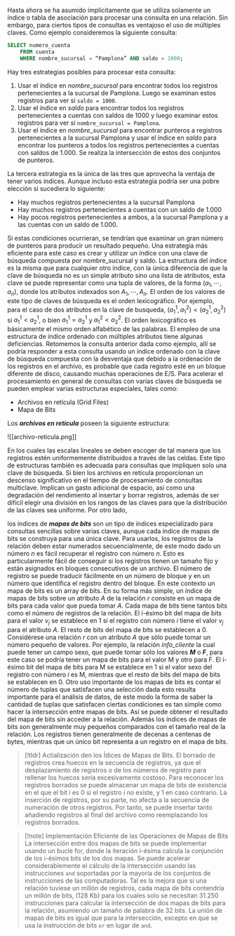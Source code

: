 Hasta ahora se ha asumido implícitamente que se utiliza solamente un índice o tabla de asociación para procesar una consulta en una relación. Sin embargo, para ciertos tipos de consultas es ventajoso el uso de múltiples claves. Como ejemplo consideremos la siguiente consulta:

```sql
SELECT numero_cuenta 
	FROM cuenta
	WHERE nombre_sucursal = “Pamplona” AND saldo = 1000;
```

Hay tres estrategias posibles para procesar esta consulta:

1. Usar el índice en *nombre_sucursal* para encontrar todos los registros pertenecientes a la sucursal de Pamplona. Luego se examinan estos registros para ver si `saldo = 1000`.
2. Usar el índice en *saldo* para encontrar todos los registros pertenecientes a cuentas con saldos de 1000 y luego examinar estos registros para ver si `nombre_sucursal = Pamplona`.
3. Usar el índice en *nombre_sucursal* para encontrar punteros a registros pertenecientes a la sucursal Pamplona y usar el índice en *saldo* para encontrar los punteros a todos los registros pertenecientes a cuentas con saldos de 1.000. Se realiza la intersección de estos dos conjuntos de punteros.

La tercera estrategia es la única de las tres que aprovecha la ventaja de tener varios índices. Aunque incluso esta estrategia podría ser una pobre elección si sucediera lo siguiente:

- Hay muchos registros pertenecientes a la sucursal Pamplona
- Hay muchos registros pertenecientes a cuentas con un saldo de 1.000
- Hay pocos registros pertenecientes a ambos, a la sucursal Pamplona y a las cuentas con un saldo de 1.000.

Si estas condiciones ocurrieran, se tendrían que examinar un gran número de punteros para producir un resultado pequeño. Una estrategia más eficiente para este caso es crear y utilizar un índice con una clave de búsqueda compuesta por nombre_sucursal y saldo. La estructura del índice es la misma que para cualquier otro índice, con la única diferencia de que la clave de búsqueda no es un simple atributo sino una lista de atributos, esta clave se puede representar como una tupla de valores, de la forma $(a_1, \cdots, a_n)$, donde los atributos indexados son $A_1, \cdots, A_n$. El orden de los valores de este tipo de claves de búsqueda es el orden lexicográfico. Por ejemplo, para el caso de dos atributos en la clave de busqueda, $(a^1_1, a^2_1) < (a^1_2, a^2_2)$ si $a^1_1 < a^1_2$, o bien $a^1_1 = a^1_2$ y $a^2_1 < a^2_2$. El orden lexicográfico es básicamente el mismo orden alfabético de las palabras.
El empleo de una estructura de índice ordenado con múltiples atributos tiene algunas deficiencias. Retomemos la consulta anterior dada como ejemplo, allí se podría responder a esta consulta usando un índice ordenado con la clave de búsqueda compuesta con la desventaja que debido a la ordenación de los registros en el archivo, es probable que cada registro esté en un bloque diferente de disco, causando muchas operaciones de E/S. Para acelerar el procesamiento en general de consultas con varias claves de búsqueda se pueden emplear varias
estructuras especiales, tales como:

- Archivos en retícula (Grid Files)
- Mapa de Bits

Los ***archivos en retícula*** poseen la siguiente estructura:

![[archivo-reticula.png]]

En los cuales las escalas lineales se deben escoger de tal manera que los registros estén uniformemente distribuidos a través de las celdas. Este tipo de estructuras también es adecuada para consultas que impliquen solo una clave de búsqueda. Si bien los archivos en retícula proporcionan un descenso significativo en el tiempo de procesamiento de consultas multiclave. Implican un gasto adicional de espacio, así como una degradación del rendimiento al insertar y borrar registros, además de ser difícil elegir una división en los rangos de las claves para que la distribución de las claves sea uniforme.
Por otro lado, 

los índices de ***mapas de bits*** son un tipo de índices especializado para consultas sencillas sobre varias claves, aunque cada índice de mapas de bits se construya para una única clave. Para usarlos, los registros de la relación deben estar numerados secuencialmente, de este modo dado un número $n$ es fácil recuperar el registro con número $n$. Esto es particularmente fácil de conseguir si los registros tienen un tamaño fijo y están asignados en bloques consecutivos de un archivo. El número de registro se puede traducir fácilmente en un número de bloque y en un número que identifica el registro dentro del bloque. En este contexto un mapa de bits es un array de bits. En su forma más simple, un índice de mapas de bits sobre un atributo $A$ de la relación $r$ consiste en un mapa de bits para cada valor que pueda tomar $A$. Cada mapa de bits tiene tantos bits como el número de registros de la relación. El í-ésimo bit del mapa de bits para el valor $v_j$ se establece en 1 si el registro con número $i$ tiene el valor $v_j$ para el atributo $A$. El resto de bits del mapa de bits se establecen a 0.
Considérese una relación $r$ con un atributo $A$ que sólo puede tomar un número pequeño de valores. Por ejemplo, la relación *info_cliente* la cual puede tener un campo sexo, que puede tomar sólo los valores ***M*** o ***F***, para este caso se podría tener un mapa de bits para el valor M y otro para F. El i-ésimo bit del mapa de bits para M se establece en 1 si el valor sexo del registro con número $i$ es M, mientras que el resto de bits del mapa de bits se establecen en 0.
Otro uso importante de los mapas de bits es contar el número de tuplas que satisfacen una selección dada esto resulta importante para el análisis de datos, de este modo la forma de saber la cantidad de tuplas que satisfacen ciertas condiciones es tan simple como hacer la intersección entre mapas de bits. Así se puede obtener el resultado del mapa de bits sin acceder a la relación. Además los índices de mapas de bits son generalmente muy pequeños comparados con el tamaño real de la relación. Los registros tienen generalmente de decenas a centenas de bytes, mientras que un único bit representa a un registro en el mapa de bits.

>[!tldr] Actialización den los Ídices de Mapas de Bits.
>El borrado de registros crea huecos en la secuencia de registros, ya que el desplazamiento de registros o de los números de registro para rellenar los huecos sería excesivamente costoso. Para reconocer los registros borrados se puede almacenar un mapa de bits de existencia en el que el bit $i$ es 0 si el registro $i$ no existe, y 1 en caso contrario.
>La inserción de registros, por su parte, no afecta a la secuencia de numeración de otros registros. Por tanto, se puede insertar tanto añadiendo registros al final del archivo como reemplazando los registros borrados.

>[!note] Implementación Eficiente de las Operaciones de Mapas de Bits
>La intersección entre dos mapas de bits se puede implementar usando un bucle for, donde la iteración i-ésima calcula la conjunción de los i-ésimos bits de los dos mapas. Se puede acelerar considerablemente el cálculo de la intersección usando las instrucciones `and` soportadas por la mayoría de los conjuntos de instrucciones de las computadoras. Tal es la mejora que si una relación tuviese un millón de registros, cada mapa de bits contendría un millón de bits, (128 Kb) para los cuales solo se necesitan 31.250 instrucciones para calcular la intersección de dos mapas de bits para la relación, asumiendo un tamaño de palabra de 32 bits. La unión de mapas de bits es igual que para la intersección, excepto en que se usa la instrucción de bits `or` en lugar de `and`.


